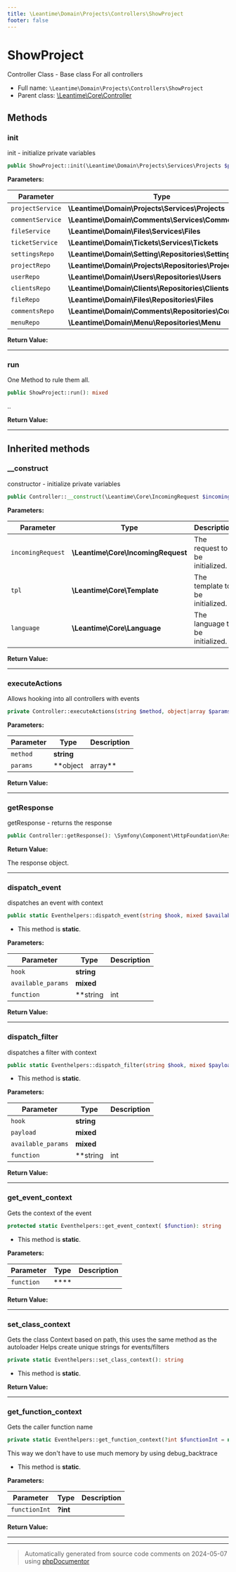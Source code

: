 ```yaml
---
title: \Leantime\Domain\Projects\Controllers\ShowProject
footer: false
---
```


# ShowProject

Controller Class - Base class For all controllers



* Full name: `\Leantime\Domain\Projects\Controllers\ShowProject`
* Parent class: [\Leantime\Core\Controller](../../../Core/Controller.md)



## Methods

### init

init - initialize private variables

```php
public ShowProject::init(\Leantime\Domain\Projects\Services\Projects $projectService, \Leantime\Domain\Comments\Services\Comments $commentService, \Leantime\Domain\Files\Services\Files $fileService, \Leantime\Domain\Tickets\Services\Tickets $ticketService, \Leantime\Domain\Setting\Repositories\Setting $settingsRepo, \Leantime\Domain\Projects\Repositories\Projects $projectRepo, \Leantime\Domain\Users\Repositories\Users $userRepo, \Leantime\Domain\Clients\Repositories\Clients $clientsRepo, \Leantime\Domain\Files\Repositories\Files $fileRepo, \Leantime\Domain\Comments\Repositories\Comments $commentsRepo, \Leantime\Domain\Menu\Repositories\Menu $menuRepo): mixed
```








**Parameters:**

| Parameter | Type | Description |
|-----------|------|-------------|
| `projectService` | **\Leantime\Domain\Projects\Services\Projects** |  |
| `commentService` | **\Leantime\Domain\Comments\Services\Comments** |  |
| `fileService` | **\Leantime\Domain\Files\Services\Files** |  |
| `ticketService` | **\Leantime\Domain\Tickets\Services\Tickets** |  |
| `settingsRepo` | **\Leantime\Domain\Setting\Repositories\Setting** |  |
| `projectRepo` | **\Leantime\Domain\Projects\Repositories\Projects** |  |
| `userRepo` | **\Leantime\Domain\Users\Repositories\Users** |  |
| `clientsRepo` | **\Leantime\Domain\Clients\Repositories\Clients** |  |
| `fileRepo` | **\Leantime\Domain\Files\Repositories\Files** |  |
| `commentsRepo` | **\Leantime\Domain\Comments\Repositories\Comments** |  |
| `menuRepo` | **\Leantime\Domain\Menu\Repositories\Menu** |  |


**Return Value:**





---
### run

One Method to rule them all.

```php
public ShowProject::run(): mixed
```

..







**Return Value:**





---


## Inherited methods

### __construct

constructor - initialize private variables

```php
public Controller::__construct(\Leantime\Core\IncomingRequest $incomingRequest, \Leantime\Core\Template $tpl, \Leantime\Core\Language $language): mixed
```








**Parameters:**

| Parameter | Type | Description |
|-----------|------|-------------|
| `incomingRequest` | **\Leantime\Core\IncomingRequest** | The request to be initialized. |
| `tpl` | **\Leantime\Core\Template** | The template to be initialized. |
| `language` | **\Leantime\Core\Language** | The language to be initialized. |


**Return Value:**





---
### executeActions

Allows hooking into all controllers with events

```php
private Controller::executeActions(string $method, object|array $params): void
```








**Parameters:**

| Parameter | Type | Description |
|-----------|------|-------------|
| `method` | **string** |  |
| `params` | **object|array** |  |


**Return Value:**





---
### getResponse

getResponse - returns the response

```php
public Controller::getResponse(): \Symfony\Component\HttpFoundation\Response
```









**Return Value:**

The response object.



---
### dispatch_event

dispatches an event with context

```php
public static Eventhelpers::dispatch_event(string $hook, mixed $available_params = [], string|int|null $function = null): void
```



* This method is **static**.




**Parameters:**

| Parameter | Type | Description |
|-----------|------|-------------|
| `hook` | **string** |  |
| `available_params` | **mixed** |  |
| `function` | **string|int|null** |  |


**Return Value:**





---
### dispatch_filter

dispatches a filter with context

```php
public static Eventhelpers::dispatch_filter(string $hook, mixed $payload, mixed $available_params = [], string|int|null $function = null): mixed
```



* This method is **static**.




**Parameters:**

| Parameter | Type | Description |
|-----------|------|-------------|
| `hook` | **string** |  |
| `payload` | **mixed** |  |
| `available_params` | **mixed** |  |
| `function` | **string|int|null** |  |


**Return Value:**





---
### get_event_context

Gets the context of the event

```php
protected static Eventhelpers::get_event_context( $function): string
```



* This method is **static**.




**Parameters:**

| Parameter | Type | Description |
|-----------|------|-------------|
| `function` | **** |  |


**Return Value:**





---
### set_class_context

Gets the class Context based on path, this uses the same method as the autoloader
Helps create unique strings for events/filters

```php
private static Eventhelpers::set_class_context(): string
```



* This method is **static**.





**Return Value:**





---
### get_function_context

Gets the caller function name

```php
private static Eventhelpers::get_function_context(?int $functionInt = null): string
```

This way we don't have to use much memory by using debug_backtrace

* This method is **static**.




**Parameters:**

| Parameter | Type | Description |
|-----------|------|-------------|
| `functionInt` | **?int** |  |


**Return Value:**





---


---
> Automatically generated from source code comments on 2024-05-07 using [phpDocumentor](http://www.phpdoc.org/)
